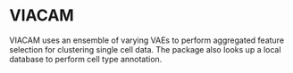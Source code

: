 # VIACAM

VIACAM uses an ensemble of varying VAEs to perform aggregated feature selection for clustering single cell data. The package also looks up a local database to perform cell type annotation. 
